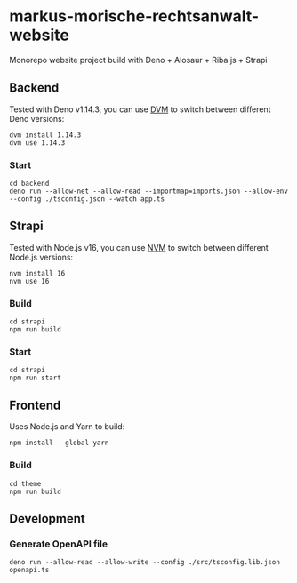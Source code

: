 # markus-morische-rechtsanwalt-website

Monorepo website project build with Deno + Alosaur + Riba.js + Strapi

## Backend

Tested with Deno v1.14.3, you can use [DVM](https://opensourcelibs.com/lib/dvm) to switch between different Deno versions:

```
dvm install 1.14.3
dvm use 1.14.3
```

### Start

```
cd backend
deno run --allow-net --allow-read --importmap=imports.json --allow-env --config ./tsconfig.json --watch app.ts
```
## Strapi

Tested with Node.js v16, you can use [NVM](https://github.com/nvm-sh/nvm) to switch between different Node.js versions:

```
nvm install 16
nvm use 16
```

### Build

```
cd strapi
npm run build
```
### Start

```
cd strapi
npm run start
```

## Frontend

Uses Node.js and Yarn to build:

```
npm install --global yarn
```

### Build

```
cd theme
npm run build
```
## Development

### Generate OpenAPI file

```
deno run --allow-read --allow-write --config ./src/tsconfig.lib.json openapi.ts
```
